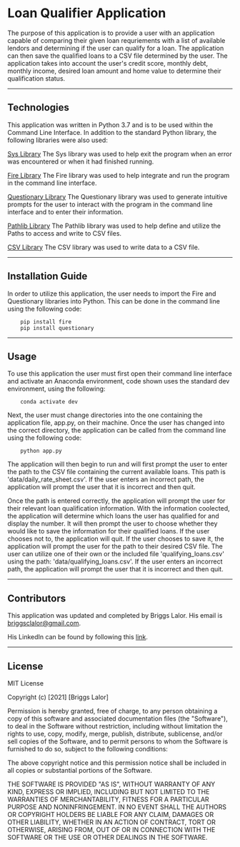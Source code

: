 # Loan Qualifier Application

The purpose of this application is to provide a user with an application capable of comparing their given loan requriements with a list of available lendors and determining if the user can qualify for a loan. The application can then save the qualified loans to a CSV file determined by the user. The application takes into account the user's credit score, monthly debt, monthly income, desired loan amount and home value to determine their qualification status. 

---

## Technologies

This application was written in Python 3.7 and is to be used within the Command Line Interface. In addition to the standard Python library, the following libraries were also used:

[Sys Library](https://docs.python.org/3/library/sys.html)
    The Sys library was used to help exit the program when an error was encountered or when it had finished running.

[Fire Library](https://pypi.org/project/fire/)
    The Fire library was used to help integrate and run the program in the command line interface.
    
[Questionary Library](https://pypi.org/project/questionary/)
    The Questionary library was used to generate intuitive prompts for the user to interact with the program in the command line interface and to enter their information.
    
[Pathlib Library](https://docs.python.org/3/library/pathlib.html)
    The Pathlib library was used to help define and utilize the Paths to access and write to CSV files.
    
[CSV Library](https://docs.python.org/3/library/csv.html)
    The CSV library was used to write data to a CSV file.

    
---

## Installation Guide

In order to utilize this application, the user needs to import the Fire and Questionary libraries into Python. This can be done in the command line using the following code:

```
    pip install fire
    pip install questionary
```

---

## Usage


To use this application the user must first open their command line interface and activate an Anaconda environment, code shown uses the standard dev environment, using the following:

```
    conda activate dev
```

Next, the user must change directories into the one containing the application file, app.py, on their machine. Once the user has changed into the correct directory, the application can be called from the command line using the following code:

```
    python app.py
```

The application will then begin to run and will first prompt the user to enter the path to the CSV file containing the current available loans. This path is 'data/daily_rate_sheet.csv'. If the user enters an incorrect path, the application will prompt the user that it is incorrect and then quit.

Once the path is entered correctly, the application will prompt the user for their relevant loan qualification information. With the information coolected, the application will determine which loans the user has qualified for and display the number. It will then prompt the user to choose whether they would like to save the information for their qualified loans. If the user chooses not to, the application will quit. If the user chooses to save it, the application will prompt the user for the path to their desired CSV file. The user can utilize one of their own or the included file 'qualifying_loans.csv' using the path: 'data/qualifying_loans.csv'. If the user enters an incorrect path, the application will prompt the user that it is incorrect and then quit.

---

## Contributors

This application was updated and completed by Briggs Lalor. His email is briggsclalor@gmail.com.

His LinkedIn can be found by following this [link](www.linkedin.com/in/briggsclalor).

---

## License

MIT License

Copyright (c) [2021] [Briggs Lalor]

Permission is hereby granted, free of charge, to any person obtaining a copy
of this software and associated documentation files (the "Software"), to deal
in the Software without restriction, including without limitation the rights
to use, copy, modify, merge, publish, distribute, sublicense, and/or sell
copies of the Software, and to permit persons to whom the Software is
furnished to do so, subject to the following conditions:

The above copyright notice and this permission notice shall be included in all
copies or substantial portions of the Software.

THE SOFTWARE IS PROVIDED "AS IS", WITHOUT WARRANTY OF ANY KIND, EXPRESS OR
IMPLIED, INCLUDING BUT NOT LIMITED TO THE WARRANTIES OF MERCHANTABILITY,
FITNESS FOR A PARTICULAR PURPOSE AND NONINFRINGEMENT. IN NO EVENT SHALL THE
AUTHORS OR COPYRIGHT HOLDERS BE LIABLE FOR ANY CLAIM, DAMAGES OR OTHER
LIABILITY, WHETHER IN AN ACTION OF CONTRACT, TORT OR OTHERWISE, ARISING FROM,
OUT OF OR IN CONNECTION WITH THE SOFTWARE OR THE USE OR OTHER DEALINGS IN THE
SOFTWARE.
